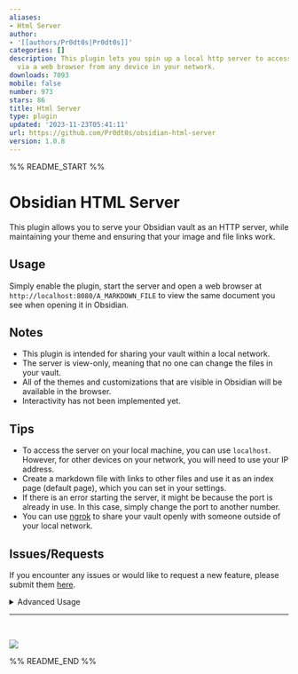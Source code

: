 ```yaml
---
aliases:
- Html Server
author:
- '[[authors/Pr0dt0s|Pr0dt0s]]'
categories: []
description: This plugin lets you spin up a local http server to access your vault
  via a web browser from any device in your network.
downloads: 7093
mobile: false
number: 973
stars: 86
title: Html Server
type: plugin
updated: '2023-11-23T05:41:11'
url: https://github.com/Pr0dt0s/obsidian-html-server
version: 1.0.8
---
```


%% README_START %%

# Obsidian HTML Server

This plugin allows you to serve your Obsidian vault as an HTTP server, while maintaining your theme and ensuring that your image and file links work.

## Usage

Simply enable the plugin, start the server and open a web browser at `http://localhost:8080/A_MARKDOWN_FILE` to view the same document you see when opening it in Obsidian.

## Notes

- This plugin is intended for sharing your vault within a local network.
- The server is view-only, meaning that no one can change the files in your vault.
- All of the themes and customizations that are visible in Obsidian will be available in the browser.
- Interactivity has not been implemented yet.

## Tips

- To access the server on your local machine, you can use `localhost`. However, for other devices on your network, you will need to use your IP address.
- Create a markdown file with links to other files and use it as an index page (default page), which you can set in your settings.
- If there is an error starting the server, it might be because the port is already in use. In this case, simply change the port to another number.
- You can use [ngrok](https://ngrok.com/) to share your vault openly with someone outside of your local network.

## Issues/Requests

If you encounter any issues or would like to request a new feature, please submit them [here](https://github.com/Pr0dt0s/obsidian-html-server/issues/new).

<details>
<summary>Advanced Usage</summary>

This plugin uses variables in the templates to replace content in the HTML that is served. The default variables can be seen by enabling the setting `Show Advanced Settings.` as shown below.

![/assets/vars.png](https://raw.githubusercontent.com/Pr0dt0s/obsidian-html-server/HEAD//assets/vars.png)

These variables have default values set in the plugins configuration, but can be modified using the frontmatter of each file. The variables are applied using the following priority:

1. Variable values from the file's frontmatter:

```
---
tags: Test File, development
htmlvars:
  LANG: en
  HTML_TITLE: Custom Tab Title!
  RENDERED_CONTENT_FILE_NAME: '<div style="padding:10;
    background-color: #a455a1; width: 100%;"> Custom File Title
    Content from FrontMatter!</div>'
---
```

> These variables must be set inside a property named `htmlvars` in the frontmatter following YAML syntaxis.

2. Variable values set in the settings.

   > These would work as default values if the variable is not set in a specific file.

3. Internal values set from the plugin.

The `internal variables` used at the moment are:

- RENDERED_CONTENT_FILE_NAME (The file name that is being opened)
- RENDERED_CONTENT (the whole content of the rendered file)
- THEME_MODE (`theme-dark` or `theme-light` according to your current appearance settings)

Please take note that you **can** overwrite the `internal variables` either from the settings or from the file's frontmatter.

You can use other frontmatter properties as variables in your templates but they can only be Strings or Numbers and you must prefix `FM:` to the variable name.

Example:

```
---
tags: Test File, development
---
```

And in the html template you would use it like this:

```html
#VAR{FM:tags}
```

![/assets/frontmatter_vars.png](https://raw.githubusercontent.com/Pr0dt0s/obsidian-html-server/HEAD//assets/frontmatter_vars.png)
![/assets/rendered_example.png](https://raw.githubusercontent.com/Pr0dt0s/obsidian-html-server/HEAD//assets/rendered_example.png)

</details>

---
<br>

<a href="https://www.buymeacoffee.com/pr0dt0s"><img src="https://img.buymeacoffee.com/button-api/?text=Buy me a coffee&emoji=&slug=pr0dt0s&button_colour=5F7FFF&font_colour=ffffff&font_family=Poppins&outline_colour=000000&coffee_colour=FFDD00" /></a>


%% README_END %%